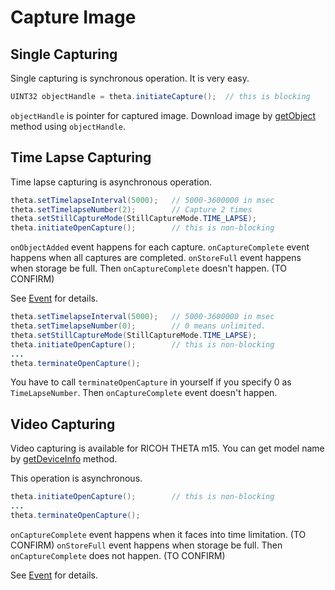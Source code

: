 # Capture Image

## Single Capturing

Single capturing is synchronous operation. It is very easy.

```java
UINT32 objectHandle = theta.initiateCapture();  // this is blocking
```

`objectHandle` is pointer for captured image.
Download image by [getObject](file.md) method using `objectHandle`.

## Time Lapse Capturing

Time lapse capturing is asynchronous operation.

```java
theta.setTimelapseInterval(5000);   // 5000-3600000 in msec
theta.setTimelapseNumber(2);        // Capture 2 times
theta.setStillCaptureMode(StillCaptureMode.TIME_LAPSE);
theta.initiateOpenCapture();        // this is non-blocking
```

`onObjectAdded` event happens for each capture.
`onCaptureComplete` event happens when all captures are completed.
`onStoreFull` event happens when storage be full. Then `onCaptureComplete` doesn't happen. (TO CONFIRM)

See [Event](event.md) for details.

```java
theta.setTimelapseInterval(5000);   // 5000-3600000 in msec
theta.setTimelapseNumber(0);        // 0 means unlimited.
theta.setStillCaptureMode(StillCaptureMode.TIME_LAPSE);
theta.initiateOpenCapture();        // this is non-blocking
...
theta.terminateOpenCapture();
```

You have to call `terminateOpenCapture` in yourself if you specify 0 as `TimeLapseNumber`.
Then `onCaptureComplete` event doesn't happen.

## Video Capturing

Video capturing is available for RICOH THETA m15.
You can get model name by [getDeviceInfo](property.md#) method.

This operation is asynchronous.

```java
theta.initiateOpenCapture();        // this is non-blocking
...
theta.terminateOpenCapture();
```

`onCaptureComplete` event happens when it faces into time limitation. (TO CONFIRM)
`onStoreFull` event happens when storage be full. Then `onCaptureComplete` does not happen. (TO CONFIRM)

See [Event](event.md) for details.
